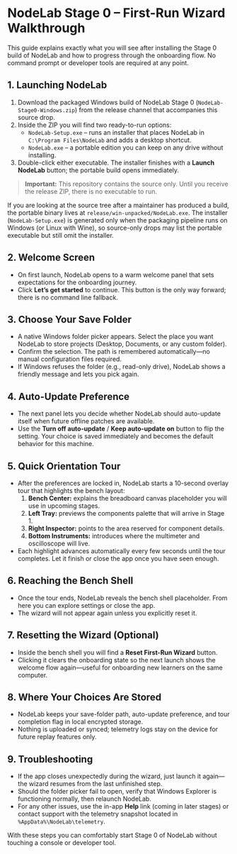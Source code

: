 # NodeLab Stage 0 – First-Run Wizard Walkthrough

This guide explains exactly what you will see after installing the Stage 0 build of NodeLab and how to progress through the onboarding flow. No command prompt or developer tools are required at any point.

## 1. Launching NodeLab

1. Download the packaged Windows build of NodeLab Stage 0 (`NodeLab-Stage0-Windows.zip`) from the release channel that accompanies this source drop.
2. Inside the ZIP you will find two ready-to-run options:
   - `NodeLab-Setup.exe` – runs an installer that places NodeLab in `C:\Program Files\NodeLab` and adds a desktop shortcut.
   - `NodeLab.exe` – a portable edition you can keep on any drive without installing.
3. Double-click either executable. The installer finishes with a **Launch NodeLab** button; the portable build opens immediately.

> **Important:** This repository contains the source only. Until you receive the release ZIP, there is no executable to run.

If you are looking at the source tree after a maintainer has produced a build, the portable binary lives at `release/win-unpacked/NodeLab.exe`. The installer (`NodeLab-Setup.exe`) is generated only when the packaging pipeline runs on Windows (or Linux with Wine), so source-only drops may list the portable executable but still omit the installer.

## 2. Welcome Screen

- On first launch, NodeLab opens to a warm welcome panel that sets expectations for the onboarding journey.
- Click **Let’s get started** to continue. This button is the only way forward; there is no command line fallback.

## 3. Choose Your Save Folder

- A native Windows folder picker appears. Select the place you want NodeLab to store projects (Desktop, Documents, or any custom folder).
- Confirm the selection. The path is remembered automatically—no manual configuration files required.
- If Windows refuses the folder (e.g., read-only drive), NodeLab shows a friendly message and lets you pick again.

## 4. Auto-Update Preference

- The next panel lets you decide whether NodeLab should auto-update itself when future offline patches are available.
- Use the **Turn off auto-update** / **Keep auto-update on** button to flip the setting. Your choice is saved immediately and becomes the default behavior for this machine.

## 5. Quick Orientation Tour

- After the preferences are locked in, NodeLab starts a 10-second overlay tour that highlights the bench layout:
  1. **Bench Center:** explains the breadboard canvas placeholder you will use in upcoming stages.
  2. **Left Tray:** previews the components palette that will arrive in Stage 1.
  3. **Right Inspector:** points to the area reserved for component details.
  4. **Bottom Instruments:** introduces where the multimeter and oscilloscope will live.
- Each highlight advances automatically every few seconds until the tour completes. Let it finish or close the app once you have seen enough.

## 6. Reaching the Bench Shell

- Once the tour ends, NodeLab reveals the bench shell placeholder. From here you can explore settings or close the app.
- The wizard will not appear again unless you explicitly reset it.

## 7. Resetting the Wizard (Optional)

- Inside the bench shell you will find a **Reset First-Run Wizard** button.
- Clicking it clears the onboarding state so the next launch shows the welcome flow again—useful for onboarding new learners on the same computer.

## 8. Where Your Choices Are Stored

- NodeLab keeps your save-folder path, auto-update preference, and tour completion flag in local encrypted storage.
- Nothing is uploaded or synced; telemetry logs stay on the device for future replay features only.

## 9. Troubleshooting

- If the app closes unexpectedly during the wizard, just launch it again—the wizard resumes from the last unfinished step.
- Should the folder picker fail to open, verify that Windows Explorer is functioning normally, then relaunch NodeLab.
- For any other issues, use the in-app **Help** link (coming in later stages) or contact support with the telemetry snapshot located in ``%AppData%\NodeLab\telemetry``.

With these steps you can comfortably start Stage 0 of NodeLab without touching a console or developer tool.
